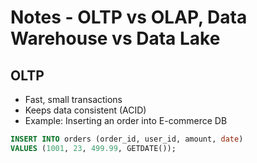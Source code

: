 # Notes - OLTP vs OLAP, Data Warehouse vs Data Lake

## OLTP
- Fast, small transactions
- Keeps data consistent (ACID)
- Example: Inserting an order into E-commerce DB

```sql
INSERT INTO orders (order_id, user_id, amount, date)
VALUES (1001, 23, 499.99, GETDATE());
